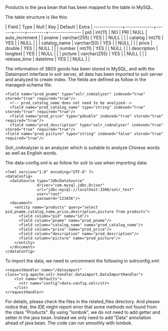 Products is the java bean that has been mapped to the table in MySQL.

The table structure is like this:

| Field        | Type         | Null | Key | Default | Extra          |
 --------------+--------------+------+-----+---------+----------------
| pid          | int(11)      | NO   | PRI | NULL    | auto_increment |
| pname        | varchar(255) | YES  |     | NULL    |                |
| catalog      | int(11)      | YES  |     | NULL    |                |
| catalog_name | varchar(50)  | YES  |     | NULL    |                |
| price        | double       | YES  |     | NULL    |                |
| number       | int(11)      | YES  |     | NULL    |                |
| description  | longtext     | YES  |     | NULL    |                |
| picture      | varchar(255) | YES  |     | NULL    |                |
| release_time | datetime     | YES  |     | NULL    |                |


The information of 3803 goods has been stored in MySQL, and with the Dataimport interface in solr server, all data has been imported to solr server and analyzed to create index. The fields are defined as follow in the managed-schema file:

```
<field name="prod_pname" type="solr_cnAnalyzer" indexed="true" stored="true" required="true"/>
  <!-- prod_catalog_name does not need to be analyzed-->
  <field name="prod_catalog_name" type="string" indexed="true" stored="true" required="true"/>
  <field name="prod_price" type="pdouble" indexed="true" stored="true" required="true"/>
  <field name="prod_description" type="solr_cnAnalyzer" indexed="true" stored="true" required="true"/>
<field name="prod_picture" type="string" indexed="false" stored="true" required="true"/>
```

Solr_cnAnalyzer is an analyzer which is suitable to analyze Chinese words as well as English words.


The data-config.xml is as follow for solr to use when importing data:

```
<?xml version="1.0" encoding="UTF-8" ?>
<dataConfig>
  <dataSource type="JdbcDataSource"
              driver="com.mysql.jdbc.Driver"
              url="jdbc:mysql://localhost:3306/solr_test"
              user="root"
              password="123456"/>
  <document>
    <entity name="products" query="select pid,pname,catalog_name,price,description,picture from products">
      <field column="pid" name="id"/>
      <field column="pname" name="prod_pname"/>
      <field column="catalog_name" name="prod_catalog_name"/>
      <field column="price" name="prod_price"/>
      <field column="description" name="prod_description"/>
      <field column="picture" name="prod_picture"/>
    </entity>
  </document>
</dataConfig>
```

To import the data, we need to uncomment the following in solrconfig.xml:
```
<requestHandler name="/dataimport" class="org.apache.solr.handler.dataimport.DataImportHandler">
    <lst name="defaults">
      <str name="config">data-config.xml</str>
    </lst>
</requestHandler>
```

For details, please check the files in the related_files directory. And please notice that, the IDE might report error that some methods not found from the class "Products". By using "lombok", we do not need to add getter and setter in the java bean. Instead we only need to add "Data" annotation ahead of java bean. The code can run smoothly with lombok.
